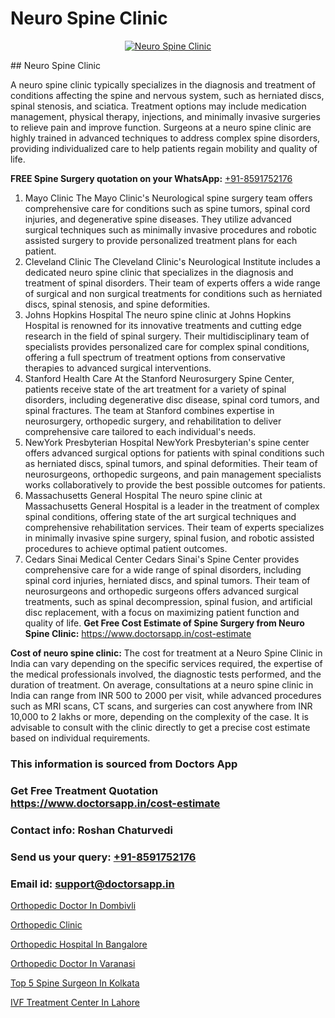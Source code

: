 # Neuro Spine Clinic

<p align="center">
  <a href="null">
    <img src="null" alt="Neuro Spine Clinic">
  </a>
</p>
## Neuro Spine Clinic

A neuro spine clinic typically specializes in the diagnosis and treatment of conditions affecting the spine and nervous system, such as herniated discs, spinal stenosis, and sciatica. Treatment options may include medication management, physical therapy, injections, and minimally invasive surgeries to relieve pain and improve function. Surgeons at a neuro spine clinic are highly trained in advanced techniques to address complex spine disorders, providing individualized care to help patients regain mobility and quality of life.

**FREE Spine Surgery quotation on your WhatsApp:**  [+91-8591752176](https://api.whatsapp.com/send?phone=8591752176)

1) Mayo Clinic   The Mayo Clinic's Neurological spine surgery team offers comprehensive care for conditions such as spine tumors, spinal cord injuries, and degenerative spine diseases. They utilize advanced surgical techniques such as minimally invasive procedures and robotic assisted surgery to provide personalized treatment plans for each patient.
2) Cleveland Clinic   The Cleveland Clinic's Neurological Institute includes a dedicated neuro spine clinic that specializes in the diagnosis and treatment of spinal disorders. Their team of experts offers a wide range of surgical and non surgical treatments for conditions such as herniated discs, spinal stenosis, and spine deformities.
3) Johns Hopkins Hospital   The neuro spine clinic at Johns Hopkins Hospital is renowned for its innovative treatments and cutting edge research in the field of spinal surgery. Their multidisciplinary team of specialists provides personalized care for complex spinal conditions, offering a full spectrum of treatment options from conservative therapies to advanced surgical interventions.
4) Stanford Health Care   At the Stanford Neurosurgery Spine Center, patients receive state of the art treatment for a variety of spinal disorders, including degenerative disc disease, spinal cord tumors, and spinal fractures. The team at Stanford combines expertise in neurosurgery, orthopedic surgery, and rehabilitation to deliver comprehensive care tailored to each individual's needs.
5) NewYork Presbyterian Hospital   NewYork Presbyterian's spine center offers advanced surgical options for patients with spinal conditions such as herniated discs, spinal tumors, and spinal deformities. Their team of neurosurgeons, orthopedic surgeons, and pain management specialists works collaboratively to provide the best possible outcomes for patients.
6) Massachusetts General Hospital   The neuro spine clinic at Massachusetts General Hospital is a leader in the treatment of complex spinal conditions, offering state of the art surgical techniques and comprehensive rehabilitation services. Their team of experts specializes in minimally invasive spine surgery, spinal fusion, and robotic assisted procedures to achieve optimal patient outcomes.
7) Cedars Sinai Medical Center   Cedars Sinai's Spine Center provides comprehensive care for a wide range of spinal disorders, including spinal cord injuries, herniated discs, and spinal tumors. Their team of neurosurgeons and orthopedic surgeons offers advanced surgical treatments, such as spinal decompression, spinal fusion, and artificial disc replacement, with a focus on maximizing patient function and quality of life.
**Get Free Cost Estimate of Spine Surgery from Neuro Spine Clinic:** https://www.doctorsapp.in/cost-estimate

**Cost of neuro spine clinic:**
The cost for treatment at a Neuro Spine Clinic in India can vary depending on the specific services required, the expertise of the medical professionals involved, the diagnostic tests performed, and the duration of treatment. On average, consultations at a neuro spine clinic in India can range from INR 500 to 2000 per visit, while advanced procedures such as MRI scans, CT scans, and surgeries can cost anywhere from INR 10,000 to 2 lakhs or more, depending on the complexity of the case. It is advisable to consult with the clinic directly to get a precise cost estimate based on individual requirements.

### This information is sourced from Doctors App 
### Get Free Treatment Quotation https://www.doctorsapp.in/cost-estimate
### Contact info: Roshan Chaturvedi 
### Send us your query: [+91-8591752176](https://api.whatsapp.com/send?phone=8591752176) 
### Email id: support@doctorsapp.in

[Orthopedic Doctor In Dombivli](https://www.linkedin.com/pulse/orthopedic-doctor-dombivli-doctorsappin-haeic?trackingId=hqbku%2Fv6r28ILrODg%2FQ0QA%3D%3D&lipi=urn%3Ali%3Apage%3Ad_flagship3_company_admin%3BcTUR6naWQkWjeA%2BR15noZQ%3D%3D)

[Orthopedic Clinic](https://www.linkedin.com/pulse/orthopedic-clinic-doctorsappin-5jgbc?trackingId=kR92t0Qgeiot%2B7IwcS4A6A%3D%3D&lipi=urn%3Ali%3Apage%3Ad_flagship3_company_admin%3BcTUR6naWQkWjeA%2BR15noZQ%3D%3D)

[Orthopedic Hospital In Bangalore](https://medium.com/@vimalrana22/orthopedic-hospital-in-bangalore-ba14bbeeed06)

[Orthopedic Doctor In Varanasi](https://medium.com/@vimalrana22/orthopedic-doctor-in-varanasi-98b85f9a43ed)

[Top 5 Spine Surgeon In Kolkata](https://doctors-apps.github.io/doctorsapp/top-5-spine-surgeon-in-kolkata)

[IVF Treatment Center In Lahore](https://doctors-apps.github.io/doctorsapp/ivf-treatment-center-in-lahore)


